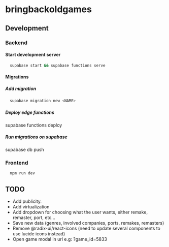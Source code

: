 # bringbackoldgames

## Development

### Backend

#### Start development server

```bash
  supabase start && supabase functions serve
```

#### Migrations

##### Add migration

```bash
  supabase migration new <NAME>
```

##### Deploy edge functions

supabase functions deploy

##### Run migrations on supabase

supabase db push

### Frontend

```bash
  npm run dev
```

## TODO

- Add publicity.
- Add virtualization
- Add dropdown for choosing what the user wants, either remake, remaster, port, etc...
- Save new data (genres, involved companies, ports, remakes, remasters)
- Remove @radix-ui/react-icons (need to update several components to use lucide icons instead)
- Open game modal in url e.g: ?game_id=5833
